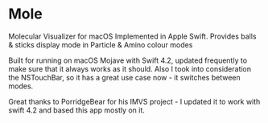 # Mole
Molecular Visualizer for macOS
Implemented in Apple Swift. Provides balls & sticks display mode in Particle & Amino colour modes

Built for running on macOS Mojave with Swift 4.2, updated frequently to make sure that it always works as it should. Also I took into consideration the NSTouchBar, so it has a great use case now - it switches between modes.

Great thanks to PorridgeBear for his IMVS project - I updated it to work with swift 4.2 and based this app mostly on it.
